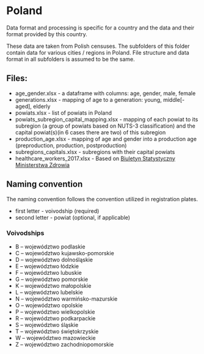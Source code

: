 # Poland

Data format and processing is specific for a country and the data and their format provided by this country. 

These data are taken from Polish censuses. The subfolders of this folder contain data for various cities / regions in Poland. File structure and data format in all subfolders is assumed to be the same.

## Files:
* age_gender.xlsx - a dataframe with columns: age, gender, male, female
* generations.xlsx - mapping of age to a generation: young, middle[-aged], elderly
* powiats.xlsx - list of powiats in Poland
* powiats_subregion_capital_mapping.xlsx - mapping of each powiat to its subregion (a group of powiats based on NUTS-3 classification) and the capital powiat(s)(in 6 cases there are two) of this subregion
* production_age.xlsx - mapping of age and gender into a production age (preproduction, production, postproduction)
* subregions_capitals.xlsx - subregions with their capital powiats
* healthcare_workers_2017.xlsx - Based on [Biuletyn Statystyczny Ministerstwa Zdrowia](https://www.csioz.gov.pl/fileadmin/user_upload/Biuletyny_informacyjny/biuletyn_2018_5c3deab703e35.pdf)

## Naming convention

The naming convention follows the convention utilized in registration plates. 
* first letter - voivodship (required)
* second letter - powiat (optional, if applicable)

### Voivodships
* B – województwo podlaskie
* C – województwo kujawsko-pomorskie
* D – województwo dolnośląskie
* E – województwo łódzkie
* F – województwo lubuskie
* G – województwo pomorskie
* K – województwo małopolskie
* L – województwo lubelskie
* N – województwo warmińsko-mazurskie
* O – województwo opolskie
* P – województwo wielkopolskie
* R – województwo podkarpackie
* S – województwo śląskie
* T – województwo świętokrzyskie
* W – województwo mazowieckie
* Z – województwo zachodniopomorskie

 